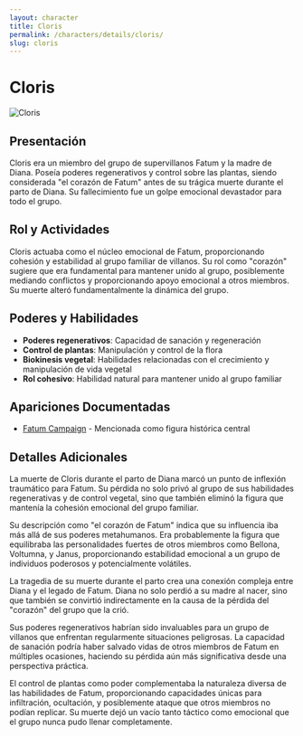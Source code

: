 ```yaml
---
layout: character
title: Cloris
permalink: /characters/details/cloris/
slug: cloris
---
```


# Cloris

<div class="character-photo">
  <img src="{{ site.baseurl }}/assets/img/characters/Cloris.jpg" alt="Cloris" />
</div>

## Presentación
Cloris era un miembro del grupo de supervillanos Fatum y la madre de Diana. Poseía poderes regenerativos y control sobre las plantas, siendo considerada "el corazón de Fatum" antes de su trágica muerte durante el parto de Diana. Su fallecimiento fue un golpe emocional devastador para todo el grupo.

## Rol y Actividades
Cloris actuaba como el núcleo emocional de Fatum, proporcionando cohesión y estabilidad al grupo familiar de villanos. Su rol como "corazón" sugiere que era fundamental para mantener unido al grupo, posiblemente mediando conflictos y proporcionando apoyo emocional a otros miembros. Su muerte alteró fundamentalmente la dinámica del grupo.

## Poderes y Habilidades
- **Poderes regenerativos**: Capacidad de sanación y regeneración
- **Control de plantas**: Manipulación y control de la flora
- **Biokinesis vegetal**: Habilidades relacionadas con el crecimiento y manipulación de vida vegetal
- **Rol cohesivo**: Habilidad natural para mantener unido al grupo familiar

## Apariciones Documentadas
- [Fatum Campaign](../../groups/fatum/fatum.md) - Mencionada como figura histórica central

## Detalles Adicionales
La muerte de Cloris durante el parto de Diana marcó un punto de inflexión traumático para Fatum. Su pérdida no solo privó al grupo de sus habilidades regenerativas y de control vegetal, sino que también eliminó la figura que mantenía la cohesión emocional del grupo familiar.

Su descripción como "el corazón de Fatum" indica que su influencia iba más allá de sus poderes metahumanos. Era probablemente la figura que equilibraba las personalidades fuertes de otros miembros como Bellona, Voltumna, y Janus, proporcionando estabilidad emocional a un grupo de individuos poderosos y potencialmente volátiles.

La tragedia de su muerte durante el parto crea una conexión compleja entre Diana y el legado de Fatum. Diana no solo perdió a su madre al nacer, sino que también se convirtió indirectamente en la causa de la pérdida del "corazón" del grupo que la crió.

Sus poderes regenerativos habrían sido invaluables para un grupo de villanos que enfrentan regularmente situaciones peligrosas. La capacidad de sanación podría haber salvado vidas de otros miembros de Fatum en múltiples ocasiones, haciendo su pérdida aún más significativa desde una perspectiva práctica.

El control de plantas como poder complementaba la naturaleza diversa de las habilidades de Fatum, proporcionando capacidades únicas para infiltración, ocultación, y posiblemente ataque que otros miembros no podían replicar. Su muerte dejó un vacío tanto táctico como emocional que el grupo nunca pudo llenar completamente.